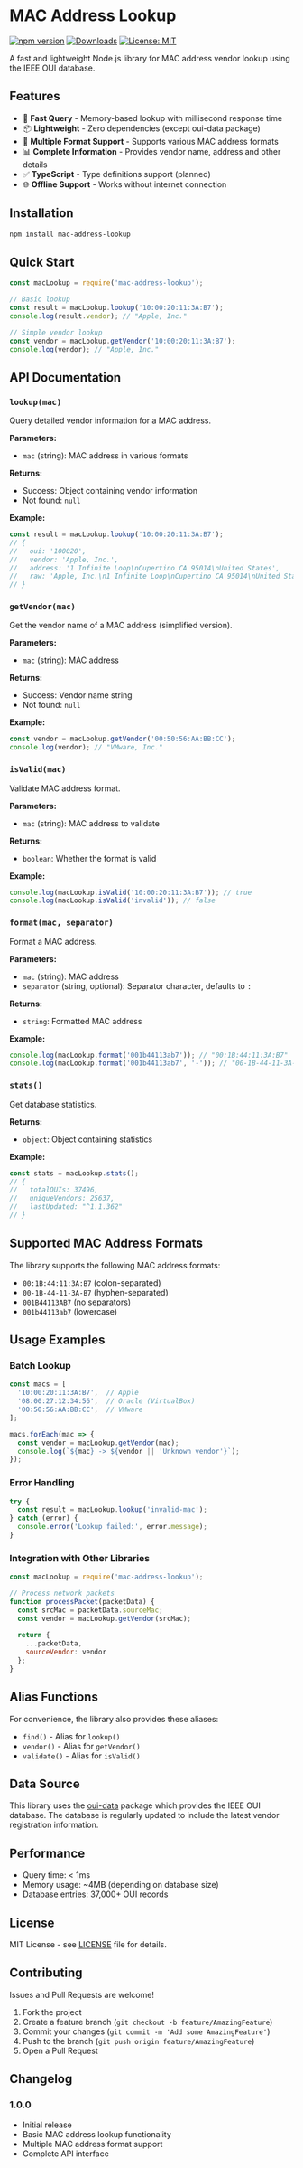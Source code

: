 # MAC Address Lookup

[![npm version](https://badge.fury.io/js/mac-address-lookup.svg)](https://badge.fury.io/js/mac-address-lookup)
[![Downloads](https://img.shields.io/npm/dm/mac-address-lookup.svg)](https://www.npmjs.com/package/mac-address-lookup)
[![License: MIT](https://img.shields.io/badge/License-MIT-yellow.svg)](https://opensource.org/licenses/MIT)

A fast and lightweight Node.js library for MAC address vendor lookup using the IEEE OUI database.

## Features

- 🚀 **Fast Query** - Memory-based lookup with millisecond response time
- 📦 **Lightweight** - Zero dependencies (except oui-data package)
- 🔄 **Multiple Format Support** - Supports various MAC address formats
- 📊 **Complete Information** - Provides vendor name, address and other details
- ✅ **TypeScript** - Type definitions support (planned)
- 🌐 **Offline Support** - Works without internet connection

## Installation

```bash
npm install mac-address-lookup
```

## Quick Start

```javascript
const macLookup = require('mac-address-lookup');

// Basic lookup
const result = macLookup.lookup('10:00:20:11:3A:B7');
console.log(result.vendor); // "Apple, Inc."

// Simple vendor lookup
const vendor = macLookup.getVendor('10:00:20:11:3A:B7');
console.log(vendor); // "Apple, Inc."
```

## API Documentation

### `lookup(mac)`

Query detailed vendor information for a MAC address.

**Parameters:**
- `mac` (string): MAC address in various formats

**Returns:**
- Success: Object containing vendor information
- Not found: `null`

**Example:**
```javascript
const result = macLookup.lookup('10:00:20:11:3A:B7');
// {
//   oui: '100020',
//   vendor: 'Apple, Inc.',
//   address: '1 Infinite Loop\nCupertino CA 95014\nUnited States',
//   raw: 'Apple, Inc.\n1 Infinite Loop\nCupertino CA 95014\nUnited States'
// }
```

### `getVendor(mac)`

Get the vendor name of a MAC address (simplified version).

**Parameters:**
- `mac` (string): MAC address

**Returns:**
- Success: Vendor name string
- Not found: `null`

**Example:**
```javascript
const vendor = macLookup.getVendor('00:50:56:AA:BB:CC');
console.log(vendor); // "VMware, Inc."
```

### `isValid(mac)`

Validate MAC address format.

**Parameters:**
- `mac` (string): MAC address to validate

**Returns:**
- `boolean`: Whether the format is valid

**Example:**
```javascript
console.log(macLookup.isValid('10:00:20:11:3A:B7')); // true
console.log(macLookup.isValid('invalid')); // false
```

### `format(mac, separator)`

Format a MAC address.

**Parameters:**
- `mac` (string): MAC address
- `separator` (string, optional): Separator character, defaults to `:`

**Returns:**
- `string`: Formatted MAC address

**Example:**
```javascript
console.log(macLookup.format('001b44113ab7')); // "00:1B:44:11:3A:B7"
console.log(macLookup.format('001b44113ab7', '-')); // "00-1B-44-11-3A-B7"
```

### `stats()`

Get database statistics.

**Returns:**
- `object`: Object containing statistics

**Example:**
```javascript
const stats = macLookup.stats();
// {
//   totalOUIs: 37496,
//   uniqueVendors: 25637,
//   lastUpdated: "^1.1.362"
// }
```

## Supported MAC Address Formats

The library supports the following MAC address formats:

- `00:1B:44:11:3A:B7` (colon-separated)
- `00-1B-44-11-3A-B7` (hyphen-separated)
- `001B44113AB7` (no separators)
- `001b44113ab7` (lowercase)

## Usage Examples

### Batch Lookup

```javascript
const macs = [
  '10:00:20:11:3A:B7',  // Apple
  '08:00:27:12:34:56',  // Oracle (VirtualBox)
  '00:50:56:AA:BB:CC',  // VMware
];

macs.forEach(mac => {
  const vendor = macLookup.getVendor(mac);
  console.log(`${mac} -> ${vendor || 'Unknown vendor'}`);
});
```

### Error Handling

```javascript
try {
  const result = macLookup.lookup('invalid-mac');
} catch (error) {
  console.error('Lookup failed:', error.message);
}
```

### Integration with Other Libraries

```javascript
const macLookup = require('mac-address-lookup');

// Process network packets
function processPacket(packetData) {
  const srcMac = packetData.sourceMac;
  const vendor = macLookup.getVendor(srcMac);
  
  return {
    ...packetData,
    sourceVendor: vendor
  };
}
```

## Alias Functions

For convenience, the library also provides these aliases:

- `find()` - Alias for `lookup()`
- `vendor()` - Alias for `getVendor()`  
- `validate()` - Alias for `isValid()`

## Data Source

This library uses the [oui-data](https://www.npmjs.com/package/oui-data) package which provides the IEEE OUI database. The database is regularly updated to include the latest vendor registration information.

## Performance

- Query time: < 1ms
- Memory usage: ~4MB (depending on database size)
- Database entries: 37,000+ OUI records

## License

MIT License - see [LICENSE](LICENSE) file for details.

## Contributing

Issues and Pull Requests are welcome!

1. Fork the project
2. Create a feature branch (`git checkout -b feature/AmazingFeature`)
3. Commit your changes (`git commit -m 'Add some AmazingFeature'`)
4. Push to the branch (`git push origin feature/AmazingFeature`)
5. Open a Pull Request

## Changelog

### 1.0.0
- Initial release
- Basic MAC address lookup functionality
- Multiple MAC address format support
- Complete API interface 